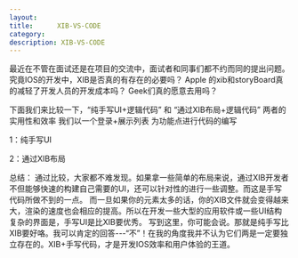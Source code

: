 ```yaml
---
layout:     
title:      XIB-VS-CODE
category:
description: XIB-VS-CODE
---
```

最近在不管在面试还是在项目的交流中，面试者和同事们都不约而同的提出问题。
究竟IOS的开发中，XIB是否真的有存在的必要吗？
Apple 的xib和storyBoard真的减轻了开发人员的开发成本吗？
Geek们真的愿意去用吗？

下面我们来比较一下，“纯手写UI+逻辑代码” 和 “通过XIB布局+逻辑代码” 两者的实用性和效率
我们以一个登录+展示列表 为功能点进行代码的编写

1：纯手写UI


2：通过XIB布局



总结：
通过比较，大家都不难发现。如果拿一些简单的布局来说，通过XIB开发者不但能够快速的构建自己需要的UI，还可以针对性的进行一些调整。而这是手写代码所做不到的一点。
而一旦如果你的元素太多的话，你的XIB文件就会变得越来大，渲染的速度也会相应的提高。所以在开发一些大型的应用软件或一些UI结构复杂的界面是，手写UI是比XIB要优秀。
写到这里，你可能会说。那就是纯手写比XIB要好咯。我可以肯定的回答---“不”！在我的角度我并不认为它们两是一定要独立存在的。XIB+手写代码，才是开发IOS效率和用户体验的王道。

